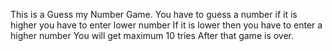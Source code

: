 This is a Guess my Number Game.
You have to guess a number if it is higher you have to enter lower number
If it is lower then you have to enter a higher number
You will get maximum 10 tries
After that game is over.

